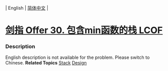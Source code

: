 | English | [简体中文](README.md) |

# [剑指 Offer 30. 包含min函数的栈 LCOF](https://leetcode-cn.com/problems/bao-han-minhan-shu-de-zhan-lcof)
 ### Description
English description is not available for the problem. Please switch to Chinese.
**Related Topics**  [Stack](https://leetcode-cn.com/tag/stack) [Design](https://leetcode-cn.com/tag/design) 